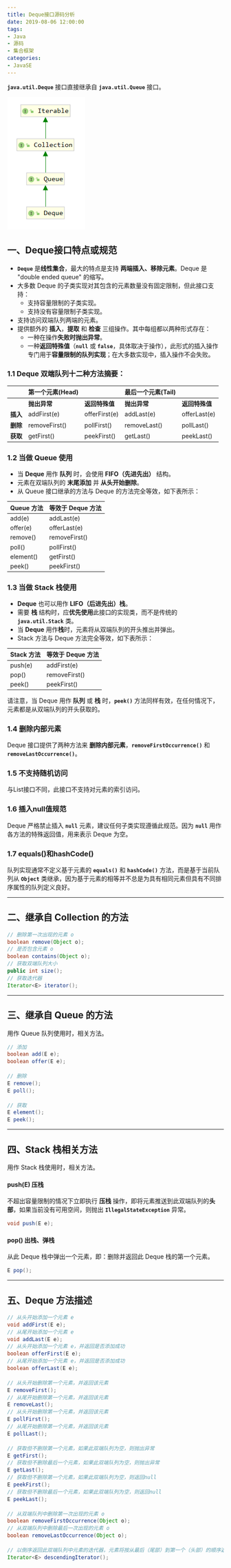 ```yaml
---
title: Deque接口源码分析
date: 2019-08-06 12:00:00
tags:
- Java
- 源码
- 集合框架
categories:
- JavaSE
---
```


**`java.util.Deque`** 接口直接继承自 **`java.util.Queue`** 接口。

![Deque接口继承关系](Deque-source-analysis/Deque1.png "Deque接口继承关系")

<!-- more -->

## 一、Deque接口特点或规范

- **`Deque`** 是**线性集合**，最大的特点是支持 **两端插入、移除元素**。Deque 是 "double ended queue" 的缩写。
- 大多数 Deque 的子类实现对其包含的元素数量没有固定限制，但此接口支持：
  - 支持容量限制的子类实现。
  - 支持没有容量限制子类实现。
- 支持访问双端队列两端的元素。
- 提供额外的 **插入**，**提取** 和 **检查** 三组操作。其中每组都以两种形式存在：
  - 一种在操作**失败时抛出异常**。
  - 一种**返回特殊值**（**`null`** 或 **`false`**，具体取决于操作），此形式的插入操作专门用于**容量限制的队列实现**；在大多数实现中，插入操作不会失败。

### 1.1 Deque 双端队列十二种方法摘要：

|  | 第一个元素(Head) |  | 最后一个元素(Tail) |  |
| --- | --- | --- | --- | --- |
|  | **抛出异常** |	**返回特殊值** | **抛出异常** | **返回特殊值** |
| **插入** | addFirst(e) | offerFirst(e) | addLast(e) | offerLast(e) |
| **删除** | removeFirst() | pollFirst() | removeLast() | pollLast() |
| **获取** | getFirst() | peekFirst() | getLast() | peekLast() |

### 1.2 当做 Queue 使用

- 当 **Deque** 用作 **队列** 时，会使用 **FIFO（先进先出）** 结构。
- 元素在双端队列的 **末尾添加** 并 **从头开始删除**。
- 从 Queue 接口继承的方法与 Deque 的方法完全等效，如下表所示：

| Queue 方法 | 等效于 Deque 方法 |
| --- | --- |
| add(e) | addLast(e) |
| offer(e) | offerLast(e) |
| remove() | removeFirst() |
| poll() | pollFirst() |
| element() | getFirst() |
| peek() | peekFirst() |

### 1.3 当做 Stack 栈使用

- **Deque** 也可以用作 **LIFO（后进先出）栈**。
- 需要 **栈** 结构时，应**优先使用**此接口的实现类，而不是传统的 **`java.util.Stack`** 类。
- 当 **Deque** 用作**栈**时，元素将从双端队列的开头推出并弹出。
- Stack 方法与 Deque 方法完全等效，如下表所示：

| Stack 方法 | 等效于 Deque 方法 |
| --- | --- |
|push(e) | addFirst(e) |
|pop() | removeFirst() |
|peek() | peekFirst() |

请注意，当 Deque 用作 **队列** 或 **栈** 时，**`peek()`** 方法同样有效，在任何情况下，元素都是从双端队列的开头获取的。

### 1.4 删除内部元素

Deque 接口提供了两种方法来 **删除内部元素**，**`removeFirstOccurrence()`** 和 **`removeLastOccurrence()`**。

### 1.5 不支持随机访问

与List接口不同，此接口不支持对元素的索引访问。

### 1.6 插入null值规范

Deque 严格禁止插入 **`null`** 元素，建议任何子类实现遵循此规范。因为 **`null`** 用作各方法的特殊返回值，用来表示 Deque 为空。

### 1.7 equals()和hashCode()

队列实现通常不定义基于元素的 **`equals()`** 和 **`hashCode()`** 方法，而是基于当前队列从 **`Object`** 类继承，因为基于元素的相等并不总是为具有相同元素但具有不同排序属性的队列定义良好。

---

## 二、继承自 Collection 的方法

```java
// 删除第一次出现的元素 o
boolean remove(Object o);
// 是否包含元素 o
boolean contains(Object o);
// 获取双端队列大小
public int size();
// 获取迭代器
Iterator<E> iterator();
```

---

## 三、继承自 Queue 的方法

用作 Queue 队列使用时，相关方法。
```java
// 添加
boolean add(E e);
boolean offer(E e);

// 删除
E remove();
E poll();

// 获取
E element();
E peek();
```

---

## 四、Stack 栈相关方法

用作 Stack 栈使用时，相关方法。

#### push(E) 压栈

不超出容量限制的情况下立即执行 **压栈** 操作，即将元素推送到此双端队列的**头部**，如果当前没有可用空间，则抛出 **`IllegalStateException`** 异常。
```java
void push(E e);
```

#### pop() 出栈、弹栈

从此 Deque 栈中弹出一个元素，即：删除并返回此 Deque 栈的第一个元素。
```java
E pop();
```

---

## 五、Deque 方法描述

```java
// 从头开始添加一个元素 e
void addFirst(E e);
// 从尾开始添加一个元素 e
void addLast(E e);
// 从头开始添加一个元素 e，并返回是否添加成功
boolean offerFirst(E e);
// 从尾开始添加一个元素 e，并返回是否添加成功
boolean offerLast(E e);

// 从头开始删除第一个元素，并返回该元素
E removeFirst();
// 从尾开始删除第一个元素，并返回该元素
E removeLast();
// 从头开始删除第一个元素，并返回该元素
E pollFirst();
// 从尾开始删除第一个元素，并返回该元素
E pollLast();

// 获取但不删除第一个元素，如果此双端队列为空，则抛出异常
E getFirst();
// 获取但不删除最后一个元素，如果此双端队列为空，则抛出异常
E getLast();
// 获取但不删除第一个元素，如果此双端队列为空，则返回null
E peekFirst();
// 获取但不删除最后一个元素，如果此双端队列为空，则返回null
E peekLast();

// 从双端队列中删除第一次出现的元素 o
boolean removeFirstOccurrence(Object o);
// 从双端队列中删除最后一次出现的元素 o
boolean removeLastOccurrence(Object o);

// 以倒序返回此双端队列中元素的迭代器，元素将按从最后（尾部）到第一个（头部）的顺序返回
Iterator<E> descendingIterator();
```
